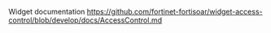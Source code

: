 Widget documentation https://github.com/fortinet-fortisoar/widget-access-control/blob/develop/docs/AccessControl.md
